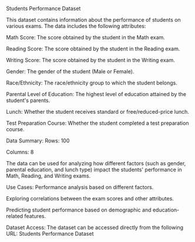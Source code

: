 Students Performance Dataset

This dataset contains information about the performance of students on various exams. The data includes the following attributes:

Math Score: The score obtained by the student in the Math exam.

Reading Score: The score obtained by the student in the Reading exam.

Writing Score: The score obtained by the student in the Writing exam.

Gender: The gender of the student (Male or Female).

Race/Ethnicity: The race/ethnicity group to which the student belongs.

Parental Level of Education: The highest level of education attained by the student's parents.

Lunch: Whether the student receives standard or free/reduced-price lunch.

Test Preparation Course: Whether the student completed a test preparation course.

Data Summary:
Rows: 100

Columns: 8

The data can be used for analyzing how different factors (such as gender, parental education, and lunch type) impact the students' performance in Math, Reading, and Writing exams.

Use Cases:
Performance analysis based on different factors.

Exploring correlations between the exam scores and other attributes.

Predicting student performance based on demographic and education-related features.

Dataset Access:
The dataset can be accessed directly from the following URL:
Students Performance Dataset
